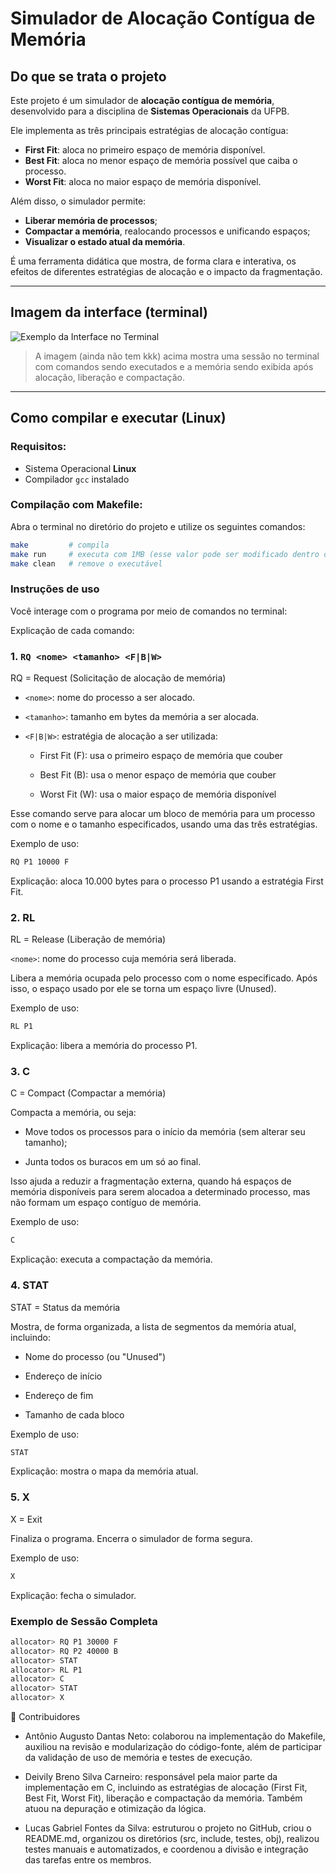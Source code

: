 # Simulador de Alocação Contígua de Memória

## Do que se trata o projeto

Este projeto é um simulador de **alocação contígua de memória**, desenvolvido para a disciplina de **Sistemas Operacionais** da UFPB.

Ele implementa as três principais estratégias de alocação contígua:
- **First Fit**: aloca no primeiro espaço de memória disponível.
- **Best Fit**: aloca no menor espaço de memória possível que caiba o processo.
- **Worst Fit**: aloca no maior espaço de memória disponível.

Além disso, o simulador permite:
- **Liberar memória de processos**;
- **Compactar a memória**, realocando processos e unificando espaços;
- **Visualizar o estado atual da memória**.

É uma ferramenta didática que mostra, de forma clara e interativa, os efeitos de diferentes estratégias de alocação e o impacto da fragmentação.

---

## Imagem da interface (terminal)

![Exemplo da Interface no Terminal](exemplo-interface.png)

> A imagem (ainda não tem kkk) acima mostra uma sessão no terminal com comandos sendo executados e a memória sendo exibida após alocação, liberação e compactação.

---

## Como compilar e executar (Linux)

### Requisitos:
- Sistema Operacional **Linux**
- Compilador `gcc` instalado

### Compilação com Makefile:

Abra o terminal no diretório do projeto e utilize os seguintes comandos:

```bash
make         # compila
make run     # executa com 1MB (esse valor pode ser modificado dentro do arquivo makefile)
make clean   # remove o executável
```

### Instruções de uso

Você interage com o programa por meio de comandos no terminal:

Explicação de cada comando:

### 1. `RQ <nome> <tamanho> <F|B|W>`

RQ = Request (Solicitação de alocação de memória)

- `<nome>`: nome do processo a ser alocado.
- `<tamanho>`: tamanho em bytes da memória a ser alocada.
- `<F|B|W>`: estratégia de alocação a ser utilizada:

  - First Fit (F): usa o primeiro espaço de memória que couber

  - Best Fit (B): usa o menor espaço de memória que couber

  - Worst Fit (W): usa o maior espaço de memória disponível

Esse comando serve para alocar um bloco de memória para um processo com o nome e o tamanho especificados, usando uma das três estratégias.

Exemplo de uso:

```bash
RQ P1 10000 F
```

Explicação: aloca 10.000 bytes para o processo P1 usando a estratégia First Fit.

### 2. RL <nome>

RL = Release (Liberação de memória)

`<nome>`: nome do processo cuja memória será liberada.

Libera a memória ocupada pelo processo com o nome especificado. Após isso, o espaço usado por ele se torna um espaço livre (Unused).

Exemplo de uso: 

```bash
RL P1
```

Explicação: libera a memória do processo P1.

### 3. C

C = Compact (Compactar a memória)

Compacta a memória, ou seja:

- Move todos os processos para o início da memória (sem alterar seu tamanho);

- Junta todos os buracos em um só ao final.

Isso ajuda a reduzir a fragmentação externa, quando há espaços de memória disponíveis para serem alocadoa a determinado processo, mas não formam um espaço contíguo de memória.

Exemplo de uso:

```bash
C
```

Explicação: executa a compactação da memória.

### 4. STAT

STAT = Status da memória

Mostra, de forma organizada, a lista de segmentos da memória atual, incluindo:

- Nome do processo (ou "Unused")

- Endereço de início

- Endereço de fim

- Tamanho de cada bloco

Exemplo de uso:

```bash
STAT
```

Explicação: mostra o mapa da memória atual.

### 5. X

X = Exit

Finaliza o programa. Encerra o simulador de forma segura.

Exemplo de uso:

```bash
X
```

Explicação: fecha o simulador.

### Exemplo de Sessão Completa

```bash
allocator> RQ P1 30000 F
allocator> RQ P2 40000 B
allocator> STAT
allocator> RL P1
allocator> C
allocator> STAT
allocator> X
```

👥 Contribuidores

- Antônio Augusto Dantas Neto: colaborou na implementação do Makefile, auxiliou na revisão e modularização do código-fonte, além de participar da validação de uso de memória e testes de execução.

- Deivily Breno Silva Carneiro: responsável pela maior parte da implementação em C, incluindo as estratégias de alocação (First Fit, Best Fit, Worst Fit), liberação e compactação da memória. Também atuou na depuração e otimização da lógica.

- Lucas Gabriel Fontes da Silva:  estruturou o projeto no GitHub, criou o README.md, organizou os diretórios (src, include, testes, obj), realizou testes manuais e automatizados, e coordenou a divisão e integração das tarefas entre os membros.

